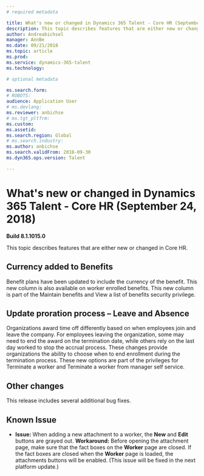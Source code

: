 ```yaml
---
# required metadata

title: What's new or changed in Dynamics 365 Talent - Core HR (September 24, 2018)
description: This topic describes features that are either new or changed in Microsoft Dynamics 365 Talent - Core HR.
author: Andreabichsel
manager: AnnBe
ms.date: 09/21/2018
ms.topic: article
ms.prod: 
ms.service: dynamics-365-talent
ms.technology: 

# optional metadata

ms.search.form: 
# ROBOTS: 
audience: Application User
# ms.devlang: 
ms.reviewer: anbichse
# ms.tgt_pltfrm: 
ms.custom: 
ms.assetid: 
ms.search.region: Global
# ms.search.industry: 
ms.author: anbichse
ms.search.validFrom: 2018-09-30
ms.dyn365.ops.version: Talent

---
```

# What's new or changed in Dynamics 365 Talent - Core HR (September 24, 2018)

**Build 8.1.1015.0**

This topic describes features that are either new or changed in Core HR.

## Currency added to Benefits

Benefit plans have been updated to include the currency of the benefit. This new
column is also available on worker enrolled benefits. 
This new column is part of the Maintain benefits and View a list of benefits security privilege.

## Update proration process – Leave and Absence

Organizations award time off differently based on when employees join and leave
the company. For employees leaving the organization, some may need to end the
award on the termination date, while others rely on the last day worked to stop
the accrual process. These changes provide organizations the ability to choose
when to end enrollment during the termination process. 
These new options are part of the privileges for Terminate a worker and Terminate a worker from manager self service. 

## Other changes

This release includes several additional bug fixes.

## Known Issue

-   **Issue:** When adding a new attachment to a worker, the **New** and **Edit** buttons are grayed out. **Workaround:** Before opening the attachment page, make sure that the fact
    boxes on the **Worker** page are closed. If the fact boxes are closed when the **Worker** page is loaded, the attachments buttons will be enabled. (This issue will be fixed in the next platform update.)
